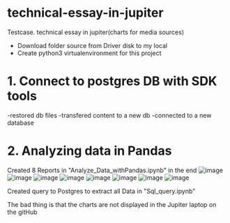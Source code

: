 # technical-essay-in-jupiter
Testcase. technical essay in jupiter(charts for media sources)

- Download folder source from Driver disk to my local
- Create python3 virtualenvironment for this project

# 1. Connect to postgres DB with SDK tools
-restored db files
-transfered content to a new db
-connected to a new database

# 2. Analyzing data in Pandas 
Created 8 Reports in "Analyze_Data_withPandas.ipynb" in the end
![image](https://github.com/Makkuskqa/technical-essay-in-jupiter/assets/105742207/7f5b80f1-48e0-4f75-9f55-64f281f61b2b)
![image](https://github.com/Makkuskqa/technical-essay-in-jupiter/assets/105742207/21226c11-c244-4a2f-8333-4d08f2710abb)
![image](https://github.com/Makkuskqa/technical-essay-in-jupiter/assets/105742207/5cb24178-5b6f-4753-bbda-bb2ce335ca07)
![image](https://github.com/Makkuskqa/technical-essay-in-jupiter/assets/105742207/94c47b0b-1a51-4d4e-8ce0-a0a8134986ab)
![image](https://github.com/Makkuskqa/technical-essay-in-jupiter/assets/105742207/ec6d0432-8805-47e7-b8dc-35b20030e29b)
![image](https://github.com/Makkuskqa/technical-essay-in-jupiter/assets/105742207/87ee3421-f265-4ecb-b629-53ff87501dd3)
![image](https://github.com/Makkuskqa/technical-essay-in-jupiter/assets/105742207/5c5bc8ab-f9f6-457c-885e-5e6b8e9bb146)
![image](https://github.com/Makkuskqa/technical-essay-in-jupiter/assets/105742207/76006c18-746f-43fe-8773-3a8150354e38)

Created query to Postgres to extract all Data in "Sql_query.ipynb"

The bad thing is that the charts are not displayed in the Jupiter laptop on the gitHub
